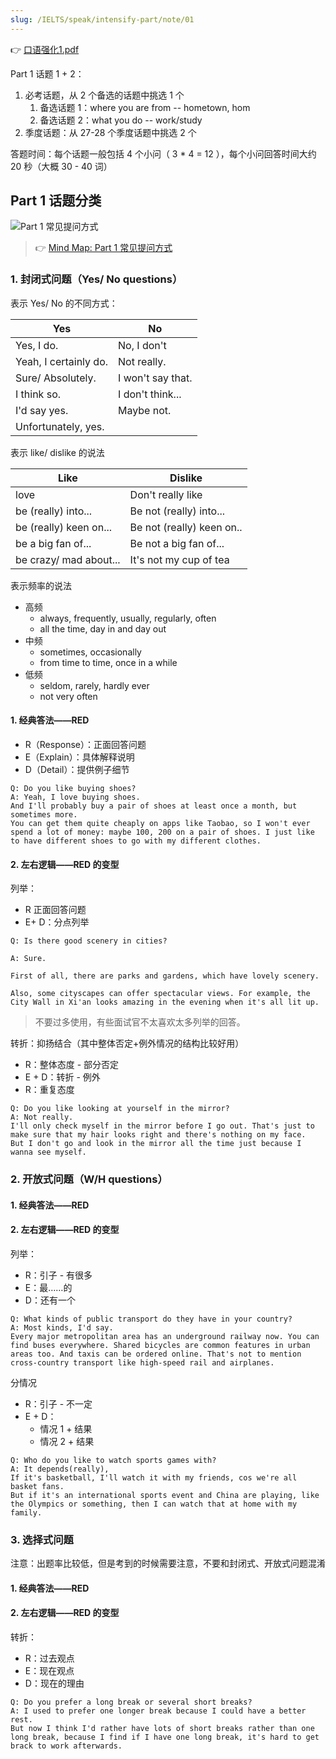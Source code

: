 ```yaml
---
slug: /IELTS/speak/intensify-part/note/01
---
```


👉 [口语强化1.pdf](./口语强化1.pdf)

Part 1 话题 1 + 2：

1. 必考话题，从 2 个备选的话题中挑选 1 个
   1. 备选话题 1：where you are from -- hometown, hom
   2. 备选话题 2：what you do -- work/study
2. 季度话题：从 27-28 个季度话题中挑选 2 个

答题时间：每个话题一般包括 4 个小问（ 3 * 4 = 12 ），每个小问回答时间大约 20 秒（大概 30 - 40 词）

## Part 1 话题分类

![Part 1 常见提问方式](https://img.wukaipeng.com//2024/07/21-104518-8uVkUT-Part%201%20%E5%B8%B8%E8%A7%81%E6%8F%90%E9%97%AE%E6%96%B9%E5%BC%8F.png)

> 👉 [Mind Map: Part 1 常见提问方式](https://v0oyefxd4a.feishu.cn/wiki/UxLywB1bOilzg6kRM8Ecps0Znah?from=from_copylink)

### 1. 封闭式问题（Yes/ No questions）

表示 Yes/ No 的不同方式：

| Yes                   | No                |
| --------------------- | ----------------- |
| Yes, I do.            | No, I don't       |
| Yeah, I certainly do. | Not really.       |
| Sure/ Absolutely.     | I won't say that. |
| I think so.           | I don't think...  |
| I'd say yes.          | Maybe not.        |
| Unfortunately, yes.   |                   |

表示 like/ dislike 的说法

| Like                   | Dislike                   |
| ---------------------- | ------------------------- |
| love                   | Don't really like         |
| be (really) into...    | Be not (really) into...   |
| be (really) keen on... | Be not (really) keen on.. |
| be a big fan of...     | Be not a big fan of...    |
| be crazy/ mad about... | It's not my cup of tea    |

表示频率的说法

- 高频
  - always, frequently, usually, regularly, often
  - all the time, day in and day out
- 中频
  - sometimes, occasionally
  - from time to time, once in a while
- 低频
  - seldom, rarely, hardly ever
  - not very often

#### 1. 经典答法——RED

- R（Response）：正面回答问题
- E（Explain）：具体解释说明
- D（Detail）：提供例子细节

```
Q: Do you like buying shoes?
A: Yeah, I love buying shoes.
And I'll probably buy a pair of shoes at least once a month, but sometimes more.
You can get them quite cheaply on apps like Taobao, so I won't ever spend a lot of money: maybe 100, 200 on a pair of shoes. I just like to have different shoes to go with my different clothes.
```



#### 2. 左右逻辑——RED 的变型

列举：

- R 正面回答问题
- E+ D：分点列举

```
Q: Is there good scenery in cities?

A: Sure.

First of all, there are parks and gardens, which have lovely scenery.

Also, some cityscapes can offer spectacular views. For example, the City Wall in Xi'an looks amazing in the evening when it's all lit up.
```

> 不要过多使用，有些面试官不太喜欢太多列举的回答。

转折：抑扬结合（其中整体否定+例外情况的结构比较好用）

- R：整体态度 - 部分否定
- E + D：转折 - 例外
- R：重复态度

```
Q: Do you like looking at yourself in the mirror?
A: Not really.
I'll only check myself in the mirror before I go out. That's just to make sure that my hair looks right and there's nothing on my face.
But I don't go and look in the mirror all the time just because I wanna see myself.
```



### 2. 开放式问题（W/H questions）

#### 1. 经典答法——RED

#### 2. 左右逻辑——RED 的变型

列举：

- R：引子 - 有很多
- E：最……的
- D：还有一个

```
Q: What kinds of public transport do they have in your country?
A: Most kinds, I'd say.
Every major metropolitan area has an underground railway now. You can find buses everywhere. Shared bicycles are common features in urban areas too. And taxis can be ordered online. That's not to mention cross-country transport like high-speed rail and airplanes.
```

分情况

- R：引子 - 不一定
- E + D：
  - 情况 1 + 结果
  - 情况 2 + 结果

```
Q: Who do you like to watch sports games with?
A: It depends(really),
If it's basketball, I'll watch it with my friends, cos we're all basket fans.
But if it's an international sports event and China are playing, like the Olympics or something, then I can watch that at home with my family.
```



### 3. 选择式问题

注意：出题率比较低，但是考到的时候需要注意，不要和封闭式、开放式问题混淆

#### 1. 经典答法——RED

#### 2. 左右逻辑——RED 的变型

转折：

- R：过去观点
- E：现在观点
- D：现在的理由

```
Q: Do you prefer a long break or several short breaks?
A: I used to prefer one longer break because I could have a better rest.
But now I think I'd rather have lots of short breaks rather than one long break, because I find if I have one long break, it's hard to get brack to work afterwards.
```













































